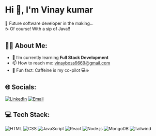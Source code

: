# Hi 👋, I'm Vinay kumar

🚀 Future software developer in the making...  
☕ Of course! With a sip of Java!!

## 🙋‍♂️ About Me:
- 🌱 I’m currently learning **Full Stack Development**
- 📫 How to reach me: vinayboss9669@gmail.com
- 🔭 Fun fact: Caffeine is my co-pilot 💻☕

## 🌐 Socials:
[![LinkedIn](https://img.shields.io/badge/LinkedIn-blue?style=for-the-badge&logo=linkedin)](https://linkedin.com/in/vinay-kumar-5459a430b/)
[![Email](https://img.shields.io/badge/Email-red?style=for-the-badge&logo=gmail)](mailto:vinayboss9669@gmail.com)

## 💻 Tech Stack:
![HTML](https://img.shields.io/badge/-HTML5-E34F26?style=flat-square&logo=html5&logoColor=white)
![CSS](https://img.shields.io/badge/-CSS3-1572B6?style=flat-square&logo=css3)
![JavaScript](https://img.shields.io/badge/-JavaScript-F7DF1E?style=flat-square&logo=javascript&logoColor=black)
![React](https://img.shields.io/badge/-React-black?style=flat-square&logo=react)
![Node.js](https://img.shields.io/badge/-Node.js-green?style=flat-square&logo=node.js)
![MongoDB](https://img.shields.io/badge/-MongoDB-darkgreen?style=flat-square&logo=mongodb)
![Tailwind](https://img.shields.io/badge/-Tailwind_CSS-38B2AC?style=flat-square&logo=tailwind-css)
